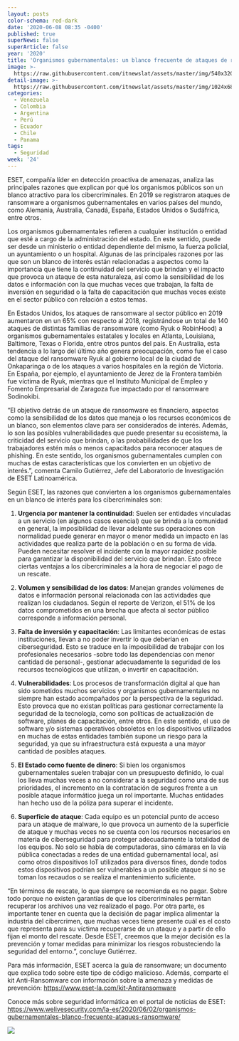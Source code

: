 ```yaml
---
layout: posts
color-schema: red-dark
date: '2020-06-08 08:35 -0400'
published: true
superNews: false
superArticle: false
year: '2020'
title: 'Organismos gubernamentales: un blanco frecuente de ataques de ransomware '
image: >-
  https://raw.githubusercontent.com/itnewslat/assets/master/img/540x320/Ataque-manifestacion-p.jpg
detail-image: >-
  https://raw.githubusercontent.com/itnewslat/assets/master/img/1024x680/Ataque-manifestacion-g.jpg
categories:
  - Venezuela
  - Colombia
  - Argentina
  - Perú
  - Ecuador
  - Chile
  - Panama
tags:
  - Seguridad
week: '24'
---
```

ESET, compañía líder en detección proactiva de amenazas, analiza las principales razones que explican por qué los organismos públicos son un blanco atractivo para los cibercriminales. En 2019 se registraron ataques de ransomware a organismos gubernamentales en varios países del mundo, como Alemania, Australia, Canadá, España, Estados Unidos o Sudáfrica, entre otros.
 
Los organismos gubernamentales refieren a cualquier institución o entidad que esté a cargo de la administración del estado. En este sentido, puede ser desde un ministerio o entidad dependiente del mismo, la fuerza policial, un ayuntamiento o un hospital. Algunas de las principales razones por las que son un blanco de interés están relacionadas a aspectos como la importancia que tiene la continuidad del servicio que brindan y el impacto que provoca un ataque de esta naturaleza, así como la sensibilidad de los datos e información con la que muchas veces que trabajan, la falta de inversión en seguridad o la falta de capacitación que muchas veces existe en el sector público con relación a estos temas.
 
En Estados Unidos, los ataques de ransomware al sector público en 2019 aumentaron en un 65% con respecto al 2018, registrándose un total de 140 ataques de distintas familias de ransomware (como Ryuk o RobinHood) a organismos gubernamentales estatales y locales en Atlanta, Louisiana, Baltimore, Texas o Florida, entre otros puntos del país. En Australia, esta tendencia a lo largo del último año genera preocupación, como fue el caso del ataque del ransomware Ryuk al gobierno local de la ciudad de Onkaparinga o de los ataques a varios hospitales en la región de Victoria. En España, por ejemplo, el ayuntamiento de Jerez de la Frontera también fue víctima de Ryuk, mientras que el Instituto Municipal de Empleo y Fomento Empresarial de Zaragoza fue impactado por el ransomware Sodinokibi.
 
“El objetivo detrás de un ataque de ransomware es financiero, aspectos como la sensibilidad de los datos que maneja o los recursos económicos de un blanco, son elementos clave para ser considerados de interés. Además, lo son las posibles vulnerabilidades que puede presentar su ecosistema, la criticidad del servicio que brindan, o las probabilidades de que los trabajadores estén más o menos capacitados para reconocer ataques de phishing. En este sentido, los organismos gubernamentales cumplen con muchas de estas características que los convierten en un objetivo de interés.”, comenta Camilo Gutiérrez, Jefe del Laboratorio de Investigación de ESET Latinoamérica.
 
Según ESET, las razones que convierten a los organismos gubernamentales en un blanco de interés para los cibercriminales son:
 
1. **Urgencia por mantener la continuidad**: Suelen ser entidades vinculadas a un servicio (en algunos casos esencial) que se brinda a la comunidad en general, la imposibilidad de llevar adelante sus operaciones con normalidad puede generar en mayor o menor medida un impacto en las actividades que realiza parte de la población o en su forma de vida. Pueden necesitar resolver el incidente con la mayor rapidez posible para garantizar la disponibilidad del servicio que brindan. Esto ofrece ciertas ventajas a los cibercriminales a la hora de negociar el pago de un rescate.
 
2. **Volumen y sensibilidad de los datos**: Manejan grandes volúmenes de datos e información personal relacionada con las actividades que realizan los ciudadanos. Según el reporte de Verizon, el 51% de los datos comprometidos en una brecha que afecta al sector público corresponde a información personal.
 
3. **Falta de inversión y capacitación**: Las limitantes económicas de estas instituciones, llevan a no poder invertir lo que deberían en ciberseguridad. Esto se traduce en la imposibilidad de trabajar con los profesionales necesarios -sobre todo las dependencias con menor cantidad de personal-, gestionar adecuadamente la seguridad de los recursos tecnológicos que utilizan, o invertir en capacitación.
 
4. **Vulnerabilidades**: Los procesos de transformación digital al que han sido sometidos muchos servicios y organismos gubernamentales no siempre han estado acompañados por la perspectiva de la seguridad. Esto provoca que no existan políticas para gestionar correctamente la seguridad de la tecnología, como son políticas de actualización de software, planes de capacitación, entre otros. En este sentido, el uso de software y/o sistemas operativos obsoletos en los dispositivos utilizados en muchas de estas entidades también supone un riesgo para la seguridad, ya que su infraestructura está expuesta a una mayor cantidad de posibles ataques.
 
5. **El Estado como fuente de dinero**: Si bien los organismos gubernamentales suelen trabajar con un presupuesto definido, lo cual los lleva muchas veces a no considerar a la seguridad como una de sus prioridades, el incremento en la contratación de seguros frente a un posible ataque informático juega un rol importante. Muchas entidades han hecho uso de la póliza para superar el incidente.
 
6. **Superficie de ataque**: Cada equipo es un potencial punto de acceso para un ataque de malware, lo que provoca un aumento de la superficie de ataque y muchas veces no se cuenta con los recursos necesarios en materia de ciberseguridad para proteger adecuadamente la totalidad de los equipos. No solo se habla de computadoras, sino cámaras en la vía pública conectadas a redes de una entidad gubernamental local, así como otros dispositivos IoT utilizados para diversos fines, donde todos estos dispositivos podrían ser vulnerables a un posible ataque si no se toman los recaudos o se realiza el mantenimiento suficiente.
 
“En términos de rescate, lo que siempre se recomienda es no pagar. Sobre todo porque no existen garantías de que los cibercriminales permitan recuperar los archivos una vez realizado el pago. Por otra parte, es importante tener en cuenta que la decisión de pagar implica alimentar la industria del cibercrimen, que muchas veces tiene presente cuál es el costo que representa para su víctima recuperarse de un ataque y a partir de ello fijan el monto del rescate. Desde ESET, creemos que la mejor decisión es la prevención y tomar medidas para minimizar los riesgos robusteciendo la seguridad del entorno.”, concluye Gutiérrez.
 
Para más información, ESET acerca la guía de ransomware; un documento que explica todo sobre este tipo de código malicioso. Además, comparte el kit Anti-Ransomware con información sobre la amenaza y medidas de prevención: https://www.eset-la.com/kit-Antiransomware
 
Conoce más sobre seguridad informática en el portal de noticias de ESET: https://www.welivesecurity.com/la-es/2020/06/02/organismos-gubernamentales-blanco-frecuente-ataques-ransomware/

<img src="https://tracker.metricool.com/c3po.jpg?hash=56f88a41e39ab42c063cc51676587a04"/>